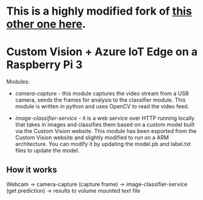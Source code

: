 # This is a highly modified fork of [this other one here](https://github.com/Azure-Samples/Custom-vision-service-iot-edge-raspberry-pi).

# Custom Vision + Azure IoT Edge on a Raspberry Pi 3

Modules:

* *camera-capture* - this module captures the video stream from a USB camera, sends the frames for analysis to the classifier module. This module is written in python and uses OpenCV to read the video feed.

* *image-classifier-service* - it is a web service over HTTP running locally that takes in images and classifies them based on a custom model built via the Custom Vision website. This module has been exported from the Custom Vision website and slightly modified to run on a ARM architecture. You can modify it by updating the model.pb and label.txt files to update the model.

## How it works

Webcam -> camera-capture (capture frame) -> image-classifier-service (get prediction) -> results to volume mounted text file

